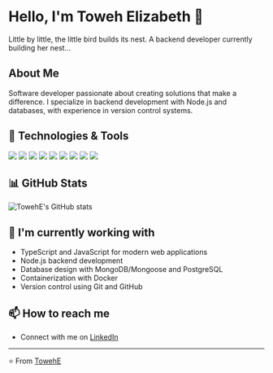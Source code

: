 # Hello, I'm Toweh Elizabeth 👋
  Little by little, the little bird builds its nest. A backend developer currently building her nest...

## About Me
Software developer passionate about creating solutions that make a difference. I specialize in backend development with Node.js and databases, with experience in version control systems.

## 🔧 Technologies & Tools
![](https://img.shields.io/badge/Code-TypeScript-informational?style=flat&logo=typescript&logoColor=white&color=2bbc8a)
![](https://img.shields.io/badge/Code-JavaScript-informational?style=flat&logo=javascript&logoColor=white&color=2bbc8a)
![](https://img.shields.io/badge/Backend-Node.js-informational?style=flat&logo=node.js&logoColor=white&color=2bbc8a)
![](https://img.shields.io/badge/Tools-Docker-informational?style=flat&logo=docker&logoColor=white&color=2bbc8a)
![](https://img.shields.io/badge/VCS-Git-informational?style=flat&logo=git&logoColor=white&color=2bbc8a)
![](https://img.shields.io/badge/VCS-GitHub-informational?style=flat&logo=github&logoColor=white&color=2bbc8a)
![](https://img.shields.io/badge/Database-SQL-informational?style=flat&logo=sql&logoColor=white&color=2bbc8a)
![](https://img.shields.io/badge/Database-MongoDB/Mongoose-informational?style=flat&logo=mongodb&logoColor=white&color=2bbc8a)
![](https://img.shields.io/badge/Database-PostgreSQL-informational?style=flat&logo=postgresql&logoColor=white&color=2bbc8a)



## 📊 GitHub Stats
![TowehE's GitHub stats](https://github-readme-stats.vercel.app/api?username=TowehE&show_icons=true&theme=radical)

## 🌱 I'm currently working with
- TypeScript and JavaScript for modern web applications
- Node.js backend development
- Database design with MongoDB/Mongoose and PostgreSQL
- Containerization with Docker
- Version control using Git and GitHub

## 📫 How to reach me
- Connect with me on [LinkedIn](https://www.linkedin.com/in/elizabeth-toweh-830173232/)




---

⭐️ From [TowehE](https://github.com/TowehE)
